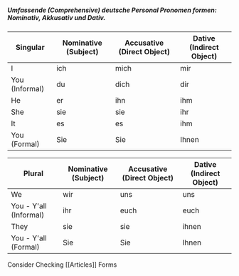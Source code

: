 ##### Umfassende (Comprehensive) deutsche Personal Pronomen formen: Nominativ, Akkusativ und Dativ.

| Singular       | Nominative (Subject) | Accusative (Direct Object) | Dative (Indirect Object) |
| -------------- | -------------------- | -------------------------- | ------------------------ |
| I              | ich                  | mich                       | mir                      |
| You (Informal) | du                   | dich                       | dir                      |
| He             | er                   | ihn                        | ihm                      |
| She            | sie                  | sie                        | ihr                      |
| It             | es                   | es                         | ihm                      |
| You (Formal)   | Sie                  | Sie                        | Ihnen                    |

| Plural                 | Nominative (Subject) | Accusative (Direct Object) | Dative (Indirect Object) |
| ---------------------- | -------------------- | -------------------------- | ------------------------ |
| We                     | wir                  | uns                        | uns                      |
| You - Y'all (Informal) | ihr                  | euch                       | euch                     |
| They                   | sie                  | sie                        | ihnen                    |
| You - Y'all (Formal)   | Sie                  | Sie                        | Ihnen                    |

Consider Checking [[Articles]] Forms 